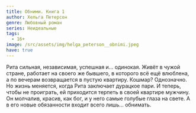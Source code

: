 ```yaml
---
title: Обними. Книга 1
author: Хельга Петерсон
genre: Любовный роман
series: Неидеальные
tags:
  - 16+
image: /src/assets/img/helga_peterson__obnimi.jpeg
have: true
---
```

Рита сильная, независимая, успешная и... одинокая. Живёт в чужой стране, работает на своего же бывшего, в которого всё ещё влюблена, а по вечерам возвращается в пустую квартиру. Кошмар? Однозначно. Но жизнь меняется, когда Рита заключает дурацкое пари. И теперь, чтобы не проиграть, ей приходится терпеть в своей квартире мужчину. Он молчалив, красив, как бог, и у него самые голубые глаза на свете. А в его новые обязанности входит всего лишь... обнимать.
